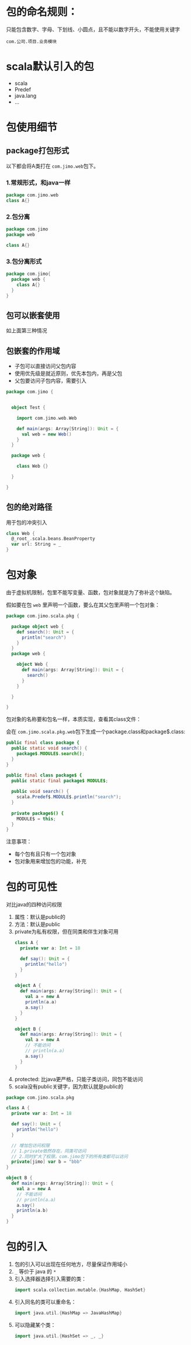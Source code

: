 # 包的命名规则：
只能包含数字、字母、下划线、小圆点，且不能以数字开头，不能使用关键字

`com.公司.项目.业务模块`

# scala默认引入的包

* scala
* Predef
* java.lang
* ...

# 包使用细节

## package打包形式

以下都会将A类打在 `com.jimo.web`包下。

### 1.常规形式，和java一样

```scala
package com.jimo.web
class A{}
```

### 2.包分离

```scala
package com.jimo
package web

class A{}
```

### 3.包分离形式

```scala
package com.jimo{
  package web {
    class A{}
  }
}
```

## 包可以嵌套使用

如上面第三种情况

## 包嵌套的作用域

* 子包可以直接访问父包内容
* 使用优先级是就近原则，优先本包内，再是父包
* 父包要访问子包内容，需要引入

```scala
package com.jimo {


  object Test {

    import com.jimo.web.Web

    def main(args: Array[String]): Unit = {
      val web = new Web()
    }
  }

  package web {

    class Web {}

  }

}
```

## 包的绝对路径

用于包的冲突引入

```scala
class Web {
  @_root_.scala.beans.BeanProperty
  var url: String = _
}
```

# 包对象

由于虚拟机限制，包里不能写变量、函数，包对象就是为了弥补这个缺陷。

假如要在包 `web` 里声明一个函数，要么在其父包里声明一个包对象：

```scala
package com.jimo.scala.pkg {

  package object web {
    def search(): Unit = {
      println("search")
    }
  }
  package web {

    object Web {
      def main(args: Array[String]): Unit = {
        search()
      }
    }

  }

}
```
包对象的名称要和包名一样，本质实现，查看其class文件：

会在 `com.jimo.scala.pkg.web`包下生成一个package.class和package$.class:
```java
public final class package {
  public static void search() {
    package$.MODULE$.search();
  }
}

public final class package$ {
  public static final package$ MODULE$;
  
  public void search() {
    scala.Predef$.MODULE$.println("search");
  }
  
  private package$() {
    MODULE$ = this;
  }
}
```

注意事项：

* 每个包有且只有一个包对象
* 包对象用来增加包的功能，补充

# 包的可见性

对比java的四种访问权限

1. 属性：默认是public的
2. 方法：默认是public
3. private为私有权限，但在同类和伴生对象可用
    ```scala
    class A {
      private var a: Int = 18
    
      def say(): Unit = {
        println("hello")
      }
    }
    
    object A {
      def main(args: Array[String]): Unit = {
        val a = new A
        println(a.a)
        a.say()
      }
    }
    
    object B {
      def main(args: Array[String]): Unit = {
        val a = new A
        // 不能访问
        // println(a.a)
        a.say()
      }
    }
    ```
4. protected: 比java更严格，只能子类访问，同包不能访问
5. scala没有public关键字，因为默认就是public的

```scala
package com.jimo.scala.pkg

class A {
  private var a: Int = 18

  def say(): Unit = {
    println("hello")
  }

  // 增加包访问权限
  // 1.private依然存在，同类可访问
  // 2.同时扩大了权限，com.jimo包下的所有类都可以访问
  private[jimo] var b = "bbb"
}

object B {
  def main(args: Array[String]): Unit = {
    val a = new A
    // 不能访问
    // println(a.a)
    a.say()
    println(a.b)
  }
}
```

# 包的引入

1. 包的引入可以出现在任何地方，尽量保证作用域小
2. `_` 等价于 java 的 `*`
3. 引入选择器选择引入需要的类：
    ```scala
    import scala.collection.mutable.{HashMap, HashSet}
    ```
4. 引入同名的类可以重命名：
    ```scala
    import java.util.{HashMap => JavaHashMap}
    ```
5. 可以隐藏某个类：
    ```scala
    import java.util.{HashSet => _, _}
    ```
